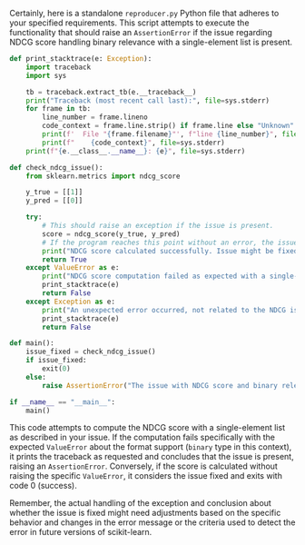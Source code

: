 Certainly, here is a standalone `reproducer.py` Python file that adheres to your specified requirements. This script attempts to execute the functionality that should raise an `AssertionError` if the issue regarding NDCG score handling binary relevance with a single-element list is present.

```python
def print_stacktrace(e: Exception):
    import traceback
    import sys

    tb = traceback.extract_tb(e.__traceback__)
    print("Traceback (most recent call last):", file=sys.stderr)
    for frame in tb:
        line_number = frame.lineno
        code_context = frame.line.strip() if frame.line else "Unknown"
        print(f'  File "{frame.filename}"', f"line {line_number}", file=sys.stderr)
        print(f"    {code_context}", file=sys.stderr)
    print(f"{e.__class__.__name__}: {e}", file=sys.stderr)

def check_ndcg_issue():
    from sklearn.metrics import ndcg_score

    y_true = [[1]]
    y_pred = [[0]]

    try:
        # This should raise an exception if the issue is present.
        score = ndcg_score(y_true, y_pred)
        # If the program reaches this point without an error, the issue is presumably fixed.
        print("NDCG score calculated successfully. Issue might be fixed.")
        return True
    except ValueError as e:
        print("NDCG score computation failed as expected with a single-element list.")
        print_stacktrace(e)
        return False
    except Exception as e:
        print("An unexpected error occurred, not related to the NDCG issue.")
        print_stacktrace(e)
        return False

def main():
    issue_fixed = check_ndcg_issue()
    if issue_fixed:
        exit(0)
    else:
        raise AssertionError("The issue with NDCG score and binary relevance with a single-element list is still present.")

if __name__ == "__main__":
    main()
```

This code attempts to compute the NDCG score with a single-element list as described in your issue. If the computation fails specifically with the expected `ValueError` about the format support (`binary` type in this context), it prints the traceback as requested and concludes that the issue is present, raising an `AssertionError`. Conversely, if the score is calculated without raising the specific `ValueError`, it considers the issue fixed and exits with code 0 (success). 

Remember, the actual handling of the exception and conclusion about whether the issue is fixed might need adjustments based on the specific behavior and changes in the error message or the criteria used to detect the error in future versions of scikit-learn.